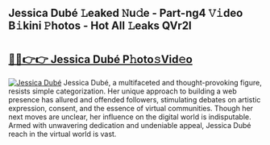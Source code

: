 ## Jessica Dubé 𝙻eaked 𝙽u𝚍e - Part-ng4 𝚅𝚒deo B𝚒kini 𝙿hotos - Hot All 𝙻eaks QVr2I

# <h2><a href="http://ld0827g.urlbe.top/?page=Jessica+Dub%c3%a9">🔗🔗👉👉 Jessica Dubé P𝚑oto𝚜Vid𝚎o</a></h2>

[![Jessica Dubé](https://i.imgur.com/eBuTRDB.gif)](http://ld0827g.urlbe.top/?page=Jessica+Dub%c3%a9)
Jessica Dubé, a multifaceted and thought-provoking figure, resists simple categorization. Her unique approach to building a web presence has allured and offended followers, stimulating debates on artistic expression, consent, and the essence of virtual communities. Though her next moves are unclear, her influence on the digital world is indisputable. Armed with unwavering dedication and undeniable appeal, Jessica Dubé reach in the virtual world is vast.
